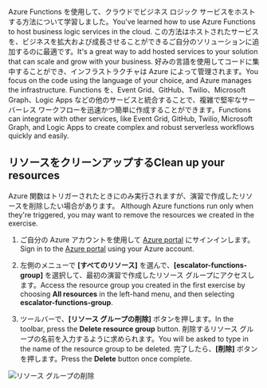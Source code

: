 <span data-ttu-id="e6207-101">Azure Functions を使用して、クラウドでビジネス ロジック サービスをホストする方法について学習しました。</span><span class="sxs-lookup"><span data-stu-id="e6207-101">You've learned how to use Azure Functions to host business logic services in the cloud.</span></span> <span data-ttu-id="e6207-102">この方法はホストされたサービスを、ビジネスを拡大および成長させることができるご自分のソリューションに追加するのに最適です。</span><span class="sxs-lookup"><span data-stu-id="e6207-102">It's a great way to add hosted services to your solution that can scale and grow with your business.</span></span> <span data-ttu-id="e6207-103">好みの言語を使用してコードに集中することができ、インフラストラクチャは Azure によって管理されます。</span><span class="sxs-lookup"><span data-stu-id="e6207-103">You focus on the code using the language of your choice, and Azure manages the infrastructure.</span></span> <span data-ttu-id="e6207-104">Functions を、Event Grid、GitHub、Twilio、Microsoft Graph、Logic Apps などの他のサービスと統合することで、複雑で堅牢なサーバーレス ワークフローを迅速かつ簡単に作成することができます。</span><span class="sxs-lookup"><span data-stu-id="e6207-104">Functions can integrate with other services, like Event Grid, GitHub, Twilio, Microsoft Graph, and Logic Apps to create complex and robust serverless workflows quickly and easily.</span></span>

## <a name="clean-up-your-resources"></a><span data-ttu-id="e6207-105">リソースをクリーンアップする</span><span class="sxs-lookup"><span data-stu-id="e6207-105">Clean up your resources</span></span>
<span data-ttu-id="e6207-106"><!---TODO: Do we need to include cleanup for the free education tier?---> Azure 関数はトリガーされたときにのみ実行されますが、演習で作成したリソースを削除したい場合があります。</span><span class="sxs-lookup"><span data-stu-id="e6207-106"><!---TODO: Do we need to include cleanup for the free education tier?---> Although Azure functions run only when they're triggered, you may want to remove the resources we created in the exercise.</span></span>

1. <span data-ttu-id="e6207-107">ご自分の Azure アカウントを使用して [Azure portal](https://portal.azure.com?azure-portal=true) にサインインします。</span><span class="sxs-lookup"><span data-stu-id="e6207-107">Sign in to the [Azure portal](https://portal.azure.com?azure-portal=true) using your Azure account.</span></span>

1. <span data-ttu-id="e6207-108">左側のメニューで **[すべてのリソース]** を選んで、**[escalator-functions-group]** を選択して、最初の演習で作成したリソース グループにアクセスします。</span><span class="sxs-lookup"><span data-stu-id="e6207-108">Access the resource group you created in the first exercise by choosing **All resources** in the left-hand menu, and then selecting **escalator-functions-group**.</span></span>

1. <span data-ttu-id="e6207-109">ツールバーで、**[リソース グループの削除]** ボタンを押します。</span><span class="sxs-lookup"><span data-stu-id="e6207-109">In the toolbar, press the **Delete resource group** button.</span></span> <span data-ttu-id="e6207-110">削除するリソース グループの名前を入力するように求められます。</span><span class="sxs-lookup"><span data-stu-id="e6207-110">You will be asked to type in the name of the resource group to be deleted.</span></span> <span data-ttu-id="e6207-111">完了したら、**[削除]** ボタンを押します。</span><span class="sxs-lookup"><span data-stu-id="e6207-111">Press the **Delete** button once complete.</span></span>  

![リソース グループの削除](../media-draft/6-cleanup.png)